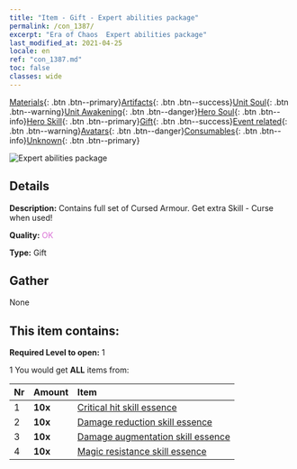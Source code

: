 ```yaml
---
title: "Item - Gift - Expert abilities package"
permalink: /con_1387/
excerpt: "Era of Chaos  Expert abilities package"
last_modified_at: 2021-04-25
locale: en
ref: "con_1387.md"
toc: false
classes: wide
---
```

 [Materials](/Items/){: .btn .btn--primary}[Artifacts](/Items/Artifacts/){: .btn .btn--success}[Unit Soul](/Items/UnitSoul/){: .btn .btn--warning}[Unit Awakening](/Items/UnitAwakening/){: .btn .btn--danger}[Hero Soul](/Items/HeroSoul/){: .btn .btn--info}[Hero Skill](/Items/HeroSkill/){: .btn .btn--primary}[Gift](/Items/Gift/){: .btn .btn--success}[Event related](/Items/Events/){: .btn .btn--warning}[Avatars](/Items/Avatars/){: .btn .btn--danger}[Consumables](/Items/Consumables/){: .btn .btn--info}[Unknown](/Items/Unknown/){: .btn .btn--primary}

 ![Expert abilities package](/images/t/i_905001.png)

## Details
 **Description:** Contains full set of Cursed Armour. Get extra Skill - Curse when used!

 **Quality:** <span style="color: #DA70D6">OK</span>

 **Type:** Gift

## Gather

  None

## This item contains:

 **Required Level to open:** 1

 1 You would get **ALL** items  from:

  | Nr | Amount |     Item    |
  |:---|:-------|:------------|
  | 1 |  **10x** | [Critical hit skill essence](/Items/con_1115/) |  | 
  | 2 |  **10x** | [Damage reduction skill essence](/Items/con_1116/) |  | 
  | 3 |  **10x** | [Damage augmentation skill essence](/Items/con_1117/) |  | 
  | 4 |  **10x** | [Magic resistance skill essence](/Items/con_1118/) |  | 
